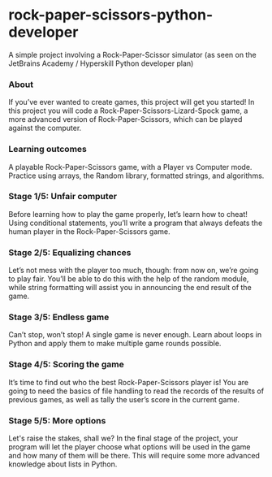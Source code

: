 # rock-paper-scissors-python-developer
A simple project involving a Rock-Paper-Scissor simulator (as seen on the JetBrains Academy / Hyperskill Python developer plan)

### About
If you’ve ever wanted to create games, this project will get you started! In this project you will code a Rock-Paper-Scissors-Lizard-Spock game, a more advanced version of Rock-Paper-Scissors, which can be played against the computer.

### Learning outcomes
A playable Rock-Paper-Scissors game, with a Player vs Computer mode. Practice using arrays, the Random library, formatted strings, and algorithms.

### Stage 1/5: Unfair computer
Before learning how to play the game properly, let’s learn how to cheat! Using conditional statements, you’ll write a program that always defeats the human player in the Rock-Paper-Scissors game.

### Stage 2/5: Equalizing chances
Let’s not mess with the player too much, though: from now on, we’re going to play fair. You’ll be able to do this with the help of the random module, while string formatting will assist you in announcing the end result of the game. 

### Stage 3/5: Endless game
Can’t stop, won’t stop! A single game is never enough. Learn about loops in Python and apply them to make multiple game rounds possible. 

### Stage 4/5: Scoring the game
It’s time to find out who the best Rock-Paper-Scissors player is! You are going to need the basics of file handling to read the records of the results of previous games, as well as tally the user’s score in the current game. 

### Stage 5/5: More options
Let's raise the stakes, shall we? In the final stage of the project, your program will let the player choose what options will be used in the game and how many of them will be there. This will require some more advanced knowledge about lists in Python.
